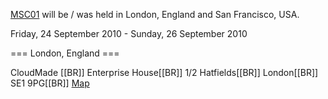 <!-- Name: MapnikCodeSprint/MCS01/Location -->
<!-- Version: 5 -->
<!-- Last-Modified: 2010/09/25 09:27:07 -->
<!-- Author: migurski -->
[MSC01](/wiki:MapnikCodeSprint/MCS01/) will be / was held in London, England and San Francisco, USA. 

Friday, 24 September 2010 - Sunday, 26 September 2010

=== London, England === 

CloudMade [[BR]]
Enterprise House[[BR]]
1/2 Hatfields[[BR]]
London[[BR]]  
SE1 9PG[[BR]]
[Map](http://osm.org/go/euu4oTw8O--?m)
